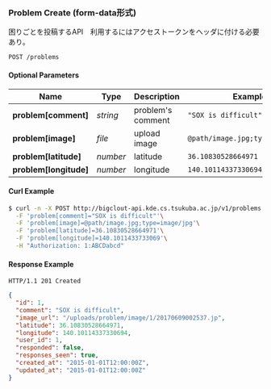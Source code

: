 ### <a name="link-POST-problem-/problems">Problem Create (form-data形式)</a>

困りごとを投稿するAPI　利用するにはアクセストークンをヘッダに付ける必要あり。

```
POST /problems
```

#### Optional Parameters

| Name | Type | Description | Example |
| ------- | ------- | ------- | ------- |
| **problem[comment]** | *string* | problem's comment | `"SOX is difficult"` |
| **problem[image]** | *file* | upload image | `@path/image.jpg;type:image/jpg` |
| **problem[latitude]** | *number* | latitude | `36.10830528664971` |
| **problem[longitude]** | *number* | longitude | `140.10114337330694` |


#### Curl Example

```bash
$ curl -n -X POST http://bigclout-api.kde.cs.tsukuba.ac.jp/v1/problems \
  -F 'problem[comment]="SOX is difficult"'\
  -F 'problem[image]=@path/image.jpg;type=image/jpg'\
  -F 'problem[latitude]=36.10830528664971'\
  -F 'problem[longitude]=140.1011433733069'\
  -H "Authorization: 1:ABCDabcd"
```


#### Response Example

```
HTTP/1.1 201 Created
```

```json
{
  "id": 1,
  "comment": "SOX is difficult",
  "image_url": "/uploads/problem/image/1/20170609002537.jp",
  "latitude": 36.10830528664971,
  "longitude": 140.10114337330694,
  "user_id": 1,
  "responded": false,
  "responses_seen": true,
  "created_at": "2015-01-01T12:00:00Z",
  "updated_at": "2015-01-01T12:00:00Z"
}
```
